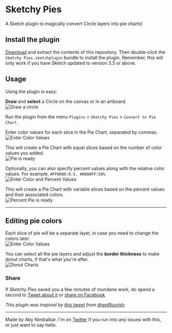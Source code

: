 # Sketchy Pies
A Sketch plugin to magically convert Circle layers into pie charts!

## Install the plugin  
[Download](https://github.com/abynim/sketchy-pies/archive/master.zip) and extract the contents of this repository. Then double-click the `Sketchy Pies.sketchplugin` bundle to install the plugin. Remember, this will only work if you have Sketch updated to version 3.3 or above.  

## Usage
Using the plugin is easy:  

__Draw__ and __select__ a Circle on the canvas or in an artboard.  
![Draw a circle](http://abynim.com/plugins/sketchypies/draw_circle.jpg?raw=true)
  
Run the plugin from the menu `Plugins` > `Sketchy Pies` > `Convert to Pie Chart`.  

Enter color values for each slice in the Pie Chart, separated by commas.  
![Enter Color Values](http://abynim.com/plugins/sketchypies/enter_color_values.jpg?raw=true)

This will create a Pie Chart with equal slices based on the number of color values you added.  
![Pie is ready](http://abynim.com/plugins/sketchypies/pie_ready.jpg?raw=true)    

Optionally, you can also specify percent values along with the relative color values. For example, `#FF0000:0.5, #0000FF:50%`.  
![Enter Color and Percent Values](http://abynim.com/plugins/sketchypies/enter_color_percent_values.jpg?raw=true) 

This will create a Pie Chart with variable slices based on the percent values and their associated colors.  
![Percent Pie is ready](http://abynim.com/plugins/sketchypies/percent_pie_ready.jpg?raw=true)  

---

## Editing pie colors
Each slice of pie will be a separate layer, in case you need to change the colors later.  
![Enter Color Values](http://abynim.com/plugins/sketchypies/pie_layers.jpg?raw=true)  

You can select all the pie layers and adjust the __border thickness__ to make donut charts, if that's what you're after.  
![Donut Charts](http://abynim.com/plugins/sketchypies/donut_chart.jpg?raw=true)

### Share
If _Sketchy Pies_ saved you a few minutes of mundane work, do spend a second to <a href="https://twitter.com/intent/tweet?source=https%3A%2F%2Fgithub.com%2Fabynim%2Fsketchy-pies&text=A%20Sketch%20plugin%20to%20magically%20convert%20Circle%20layers%20into%20pie%20charts:%20https%3A%2F%2Fgithub.com%2Fabynim%2Fsketchy-pies&via=abynim" target="_blank" title="Tweet">Tweet about it</a> or <a href="https://www.facebook.com/sharer/sharer.php?u=https%3A%2F%2Fgithub.com%2Fabynim%2Fsketchy-pies&t=A%20Sketch%20plugin%20to%20magically%20convert%20Circle%20layers%20into%20pie%20charts" target="_blank" title="Share on Facebook">share on Facebook</a>.

_This plugin was inspired by [this tweet](https://twitter.com/getflourish/status/587584046462541826) from [@getflourish](http://twitter.com/getflourish)._

---

Made by Aby Nimbalkar. I'm on [Twitter](http://twitter.com/abynim) if you run into any issues with this, or just want to say hello.
